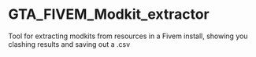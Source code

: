 # GTA_FIVEM_Modkit_extractor
Tool for extracting modkits from resources in a Fivem install, showing you clashing results and saving out a .csv
